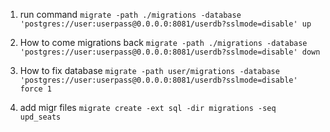 1. run command
 `migrate -path ./migrations -database 'postgres://user:userpass@0.0.0.0:8081/userdb?sslmode=disable' up` 

2. How to come migrations back 
 `migrate -path ./migrations -database 'postgres://user:userpass@0.0.0.0:8081/userdb?sslmode=disable' down` 

3. How to fix database 
`migrate -path user/migrations -database 'postgres://user:userpass@0.0.0.0:8081/userdb?sslmode=disable' force 1 `

4. add migr files
`migrate create -ext sql -dir migrations -seq upd_seats `

